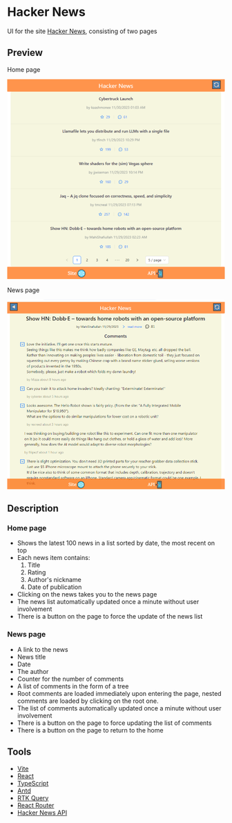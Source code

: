 # Hacker News

UI for the site [Hacker News](https://news.ycombinator.com/news), consisting of two pages

## Preview

Home page

![home](/src/resources/home.webp)

News page

![news](/src/resources/news.webp)

## Description

### Home page

- Shows the latest 100 news in a list sorted by date, the most recent on top
- Each news item contains:
  1. Title
  2. Rating
  3. Author's nickname
  4. Date of publication
- Clicking on the news takes you to the news page
- The news list automatically updated once a minute without user involvement
- There is a button on the page to force the update of the news list

### News page

- A link to the news
- News title
- Date
- The author
- Counter for the number of comments
- A list of comments in the form of a tree
- Root comments are loaded immediately upon entering the page, nested comments are loaded by clicking on the root one.
- The list of comments automatically updated once a minute without user involvement
- There is a button on the page to force updating the list of comments
- There is a button on the page to return to the home

## Tools

- [Vite](https://vitejs.dev)
- [React](https://react.dev)
- [TypeScript](https://www.typescriptlang.org)
- [Antd](https://ant.design)
- [RTK Query](https://redux-toolkit.js.org/rtk-query/overview)
- [React Router](https://reactrouter.com/en/main)
- [Hacker News API](https://github.com/HackerNews/API)

